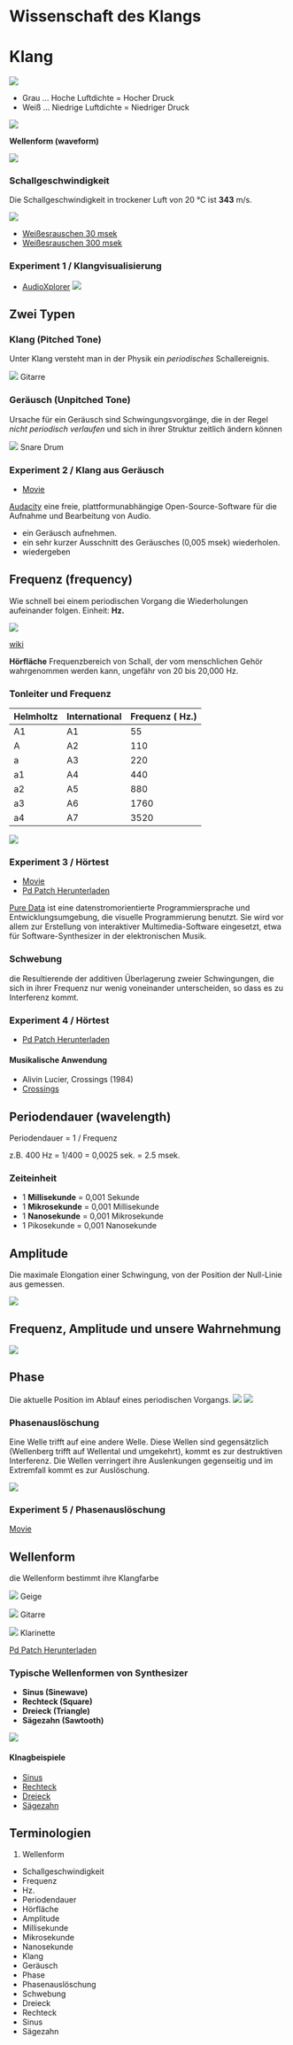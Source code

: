 

# Wissenschaft des Klangs

# Klang

![](Klasse1/klang/fig.gif)

- Grau ... Hoche Luftdichte = Hocher Druck
- Weiß ... Niedrige Luftdichte  = Niedriger Druck

![](Klasse1/Zeitbereich/fig.gif)


**Wellenform (waveform)**

![](Klasse1/wellenform.jpg)

### Schallgeschwindigkeit
Die Schallgeschwindigkeit in trockener Luft von 20 °C ist **343** m/s.

![](Klasse1/speed.png)

- [Weißesrauschen 30 msek](Klasse1/30ms.wav)
- [Weißesrauschen 300 msek](Klasse1/300ms.wav)


### Experiment 1 / Klangvisualisierung

- [AudioXplorer](http://www.arizona-software.ch/audioxplorer/)
![](Klasse1/audioxplorer.png)

## Zwei Typen

### Klang (Pitched Tone)
Unter Klang versteht man in der Physik ein *periodisches* Schallereignis.

![](Klasse1/guitar_wave.png) Gitarre

### Geräusch (Unpitched Tone)
Ursache für ein Geräusch sind Schwingungsvorgänge, die in der Regel *nicht periodisch verlaufen* und sich in ihrer Struktur zeitlich ändern können

![](Klasse1/snare_wave.png ) Snare Drum

### Experiment 2 / Klang aus Geräusch

- [Movie](http://youtu.be/9PJXH1XCv2s)

[Audacity](http://audacity.sourceforge.net)
eine freie, plattformunabhängige Open-Source-Software für die Aufnahme und Bearbeitung von Audio.

- ein Geräusch aufnehmen.
- ein sehr kurzer Ausschnitt des Geräusches (0,005 msek)  wiederholen.
- wiedergeben

## Frequenz (frequency)
Wie schnell bei einem periodischen Vorgang die Wiederholungen aufeinander folgen. Einheit: **Hz.**

![](Klasse1/freq.png)

[wiki](http://de.wikipedia.org/wiki/Frequenz)

**Hörfläche**
Frequenzbereich von Schall, der vom menschlichen Gehör wahrgenommen werden kann, ungefähr von 20 bis 20,000 Hz.

### Tonleiter und Frequenz

| Helmholtz | International | Frequenz ( Hz.) |
|-----------|---------------|----------|
| A1        |A1             | 55       |
| A         |A2             | 110      |
| a         |A3             | 220      |
| a1        |A4             | 440      |
| a2        |A5             | 880      |
| a3        |A6             | 1760     |
| a4        |A7             | 3520     |

![](Klasse1/Okt.png)

### Experiment 3 / Hörtest

- [Movie](http://youtu.be/Vn9NiubJMcw)
- [Pd Patch Herunterladen](exp2.pd)

[Pure Data](http://puredata.info) ist eine datenstromorientierte Programmiersprache und Entwicklungsumgebung, die visuelle Programmierung benutzt. Sie wird vor allem zur Erstellung von interaktiver Multimedia-Software eingesetzt, etwa für Software-Synthesizer in der elektronischen Musik.


### Schwebung
die Resultierende der additiven Überlagerung zweier Schwingungen, die sich in ihrer Frequenz nur wenig voneinander unterscheiden, so dass es zu Interferenz kommt.

### Experiment 4 / Hörtest

- [Pd Patch Herunterladen](exp2.pd)


#### Musikalische Anwendung

- Alivin Lucier, Crossings (1984)
- [Crossings](https://www.youtube.com/watch?v=JHkoZqmfwjI)

## Periodendauer (wavelength)
Periodendauer = 1 / Frequenz

z.B.
400 Hz = 1/400 = 0,0025 sek. = 2.5 msek.

### Zeiteinheit

- 1 **Millisekunde** = 0,001 Sekunde
- 1 **Mikrosekunde** = 0,001 Millisekunde
- 1 **Nanosekunde** = 0,001 Mikrosekunde
- 1 Pikosekunde = 0,001 Nanosekunde

## Amplitude
Die maximale Elongation einer Schwingung, von der Position der Null-Linie aus gemessen.

![](Klasse1/Amplitude.png)

## Frequenz, Amplitude und unsere Wahrnehmung

![](Klasse1/2d.png)

## Phase
Die aktuelle Position im Ablauf eines periodischen Vorgangs.
![](Klasse1/phase.png)
![](Klasse1/phasenwinkel.png)

### Phasenauslöschung

Eine Welle trifft auf eine andere Welle. Diese Wellen sind  gegensätzlich (Wellenberg trifft auf Wellental und umgekehrt), kommt es zur destruktiven Interferenz. Die Wellen verringert ihre Auslenkungen gegenseitig und im Extremfall kommt es zur Auslöschung.

![](Klasse1/phaseausloesung.png)

### Experiment 5 / Phasenauslöschung

[Movie](http://youtu.be/rJWxxHmiPeA)

## Wellenform
die Wellenform bestimmt ihre Klangfarbe

![](Klasse1/violin_wave.png) Geige

![](Klasse1/guitar_wave.png) Gitarre

![](Klasse1/clarinet_wave.png) Klarinette

[Pd Patch Herunterladen](exp3.pd)

### Typische Wellenformen von Synthesizer
- **Sinus (Sinewave)**
- **Rechteck (Square)**
- **Dreieck (Triangle)**
- **Sägezahn (Sawtooth)**

![](Klasse1/4waveforms.png)

#### Klnagbeispiele
- [Sinus](Klasse1/sinus.wav)
- [Rechteck](Klasse1/square.wav)
- [Dreieck](Klasse1/tri.wav)
- [Sägezahn](Klasse1/saw.wav)

## Terminologien

1. Wellenform
- Schallgeschwindigkeit
- Frequenz
- Hz.
- Periodendauer
- Hörfläche
- Amplitude
- Millisekunde
- Mikrosekunde
- Nanosekunde
- Klang
- Geräusch
- Phase
- Phasenauslöschung
- Schwebung
- Dreieck
- Rechteck
- Sinus
- Sägezahn
